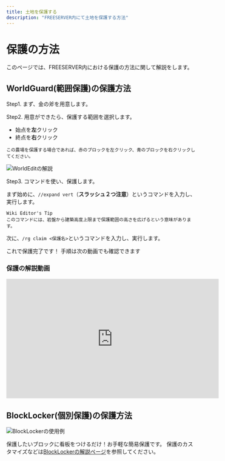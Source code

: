 ```yaml
---
title: 土地を保護する
description: "FREESERVER内にて土地を保護する方法"
---
```


# 保護の方法

このページでは、FREESERVER内における保護の方法に関して解説をします。

## WorldGuard(範囲保護)の保護方法

Step1. まず、金の斧を用意します。    <item-sprite name="golden-axe" :scale="1" />

Step2. 用意ができたら、保護する範囲を選択します。

- 始点を**左**クリック
- 終点を**右**クリック

```plaintext
この農場を保護する場合であれば、赤のブロックを左クリック、青のブロックを右クリックしてください。
```

![WorldEditの解説](https://i.imgur.com/k3F5gK6.png)

Step3. コマンドを使い、保護します。

まず始めに、`//expand vert`（**スラッシュ２つ注意**）というコマンドを入力し、実行します。

```plaintext
Wiki Editor's Tip
このコマンドには、岩盤から建築高度上限まで保護範囲の高さを広げるという意味があります。
```

次に、`/rg claim <保護名>`というコマンドを入力し、実行します。

これで保護完了です！
手順は次の動画でも確認できます

### 保護の解説動画

<iframe width="560" height="315" src="https://www.youtube-nocookie.com/embed/TSzUAPYouX8" frameborder="0" allow="accelerometer; autoplay; clipboard-write; encrypted-media; gyroscope; picture-in-picture" allowfullscreen></iframe>

## BlockLocker(個別保護)の保護方法

![BlockLockerの使用例](https://i.imgur.com/6PmoAHW.png)

保護したいブロックに看板をつけるだけ！お手軽な簡易保護です。
保護のカスタマイズなどは[BlockLockerの解説ページ](/plugin/blocklocker)を参照してください。
